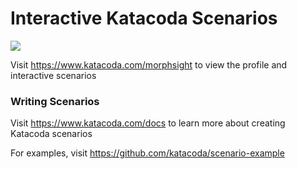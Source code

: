 # Interactive Katacoda Scenarios

[![](http://shields.katacoda.com/katacoda/morphsight/count.svg)](https://www.katacoda.com/morphsight "Get your profile on Katacoda.com")

Visit https://www.katacoda.com/morphsight to view the profile and interactive scenarios

### Writing Scenarios
Visit https://www.katacoda.com/docs to learn more about creating Katacoda scenarios

For examples, visit https://github.com/katacoda/scenario-example
